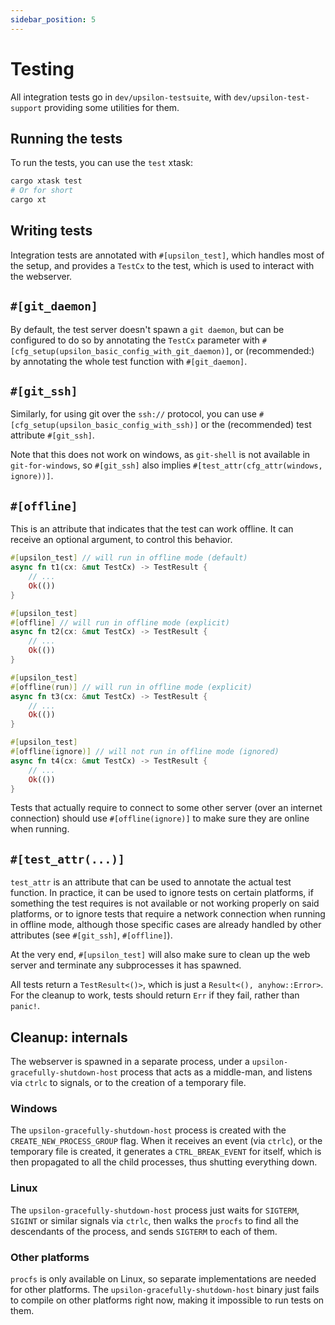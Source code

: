 ```yaml
---
sidebar_position: 5
---
```


# Testing

All integration tests go in `dev/upsilon-testsuite`, with
`dev/upsilon-test-support` providing some utilities for them.

## Running the tests

To run the tests, you can use the `test` xtask:

```bash
cargo xtask test
# Or for short
cargo xt
```

## Writing tests

Integration tests are annotated with `#[upsilon_test]`, which handles most of
the setup, and provides a `TestCx` to the test, which is used to interact with
the webserver.

## `#[git_daemon]`

By default, the test server doesn't spawn a `git daemon`, but can be configured
to do so by annotating the `TestCx` parameter with
`#[cfg_setup(upsilon_basic_config_with_git_daemon)]`, or (recommended:)
by annotating the whole test function with `#[git_daemon]`.

## `#[git_ssh]`

Similarly, for using git over the `ssh://` protocol, you can use
`#[cfg_setup(upsilon_basic_config_with_ssh)]` or the (recommended) test
attribute `#[git_ssh]`.

Note that this does not work on windows, as `git-shell` is not available in
`git-for-windows`, so `#[git_ssh]` also implies
`#[test_attr(cfg_attr(windows, ignore))]`.

## `#[offline]`

This is an attribute that indicates that the test can work offline. It can
receive an optional argument, to control this behavior.

```rust
#[upsilon_test] // will run in offline mode (default)
async fn t1(cx: &mut TestCx) -> TestResult {
    // ...
    Ok(())
}

#[upsilon_test]
#[offline] // will run in offline mode (explicit)
async fn t2(cx: &mut TestCx) -> TestResult {
    // ...
    Ok(())
}

#[upsilon_test]
#[offline(run)] // will run in offline mode (explicit)
async fn t3(cx: &mut TestCx) -> TestResult {
    // ...
    Ok(())
}

#[upsilon_test]
#[offline(ignore)] // will not run in offline mode (ignored)
async fn t4(cx: &mut TestCx) -> TestResult {
    // ...
    Ok(())
}
```

Tests that actually require to connect to some other server (over an internet
connection) should use `#[offline(ignore)]` to make sure they are online when
running.

## `#[test_attr(...)]`

`test_attr` is an attribute that can be used to annotate the actual test
function. In practice, it can be used to ignore tests on certain platforms, if
something the test requires is not available or not working properly on said
platforms, or to ignore tests that require a network connection when running in
offline mode, although those specific cases are already handled by other
attributes (see `#[git_ssh]`, `#[offline]`).

At the very end, `#[upsilon_test]` will also make sure to clean up the web
server and terminate any subprocesses it has spawned.

All tests return a `TestResult<()>`, which is just
a `Result<(), anyhow::Error>`. For the cleanup to work, tests should
return `Err` if they fail, rather than `panic!`.

## Cleanup: internals

The webserver is spawned in a separate process, under a
`upsilon-gracefully-shutdown-host` process that acts as a middle-man, and
listens via `ctrlc` to signals, or to the creation of a temporary file.

### Windows

The `upsilon-gracefully-shutdown-host` process is created with
the `CREATE_NEW_PROCESS_GROUP` flag. When it receives an event
(via `ctrlc`), or the temporary file is created, it generates a
`CTRL_BREAK_EVENT` for itself, which is then propagated to all the child
processes, thus shutting everything down.

### Linux

The `upsilon-gracefully-shutdown-host` process just waits for `SIGTERM`,
`SIGINT` or similar signals via `ctrlc`, then walks the `procfs` to find all the
descendants of the process, and sends `SIGTERM` to each of them.

### Other platforms

`procfs` is only available on Linux, so separate implementations are needed for
other platforms. The `upsilon-gracefully-shutdown-host` binary just fails to
compile on other platforms right now, making it impossible to run tests on them.
